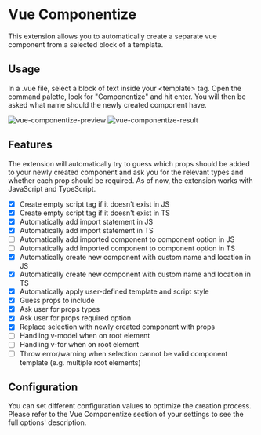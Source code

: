 # Vue Componentize

This extension allows you to automatically create a separate vue component from a selected block of a template.

## Usage

In a .vue file, select a block of text inside your \<template\> tag. Open the command palette, look for "Componentize" and hit enter. You will then be asked what name should the newly created component have.

![vue-componentize-preview](https://github.com/yassipad/vscode-vue-componentize/blob/master/vue-componentize.gif)
![vue-componentize-result](https://github.com/yassipad/vscode-vue-componentize/blob/master/vue-componentize.png)

## Features

The extension will automatically try to guess which props should be added to your newly created component and ask you for the relevant types and whether each prop should be required.
As of now, the extension works with JavaScript and TypeScript.

- [x] Create empty script tag if it doesn't exist in JS
- [x] Create empty script tag if it doesn't exist in TS
- [x] Automatically add import statement in JS
- [x] Automatically add import statement in TS
- [ ] Automatically add imported component to component option in JS
- [ ] Automatically add imported component to component option in TS
- [x] Automatically create new component with custom name and location in JS
- [x] Automatically create new component with custom name and location in TS
- [x] Automatically apply user-defined template and script style
- [x] Guess props to include
- [x] Ask user for props types
- [x] Ask user for props required option
- [x] Replace selection with newly created component with props
- [ ] Handling v-model when on root element
- [ ] Handling v-for when on root element
- [ ] Throw error/warning when selection cannot be valid component template (e.g. multiple root elements)

## Configuration

You can set different configuration values to optimize the creation process. Please refer to the Vue Componentize section of your settings to see the full options' description.
